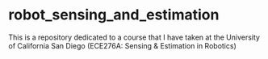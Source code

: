 # robot_sensing_and_estimation
This is a repository dedicated to a course that I have taken at the University of California San Diego (ECE276A: Sensing &amp; Estimation in Robotics)
